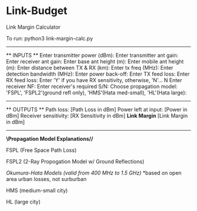# Link-Budget
Link Margin Calculator

To run: python3 link-margin-calc.py
**************
** INPUTS **
Enter transmitter power (dBm):
Enter transmitter ant gain:
Enter receiver ant gain:
Enter base ant height (m):
Enter mobile ant height (m):
Enter distance between TX & RX (km): 
Enter tx freq (MHz): 
Enter detection bandwidth (MHz):
Enter power back-off: 
Enter TX feed loss: 
Enter RX feed loss: 
Enter 'Y' if you have RX sensitivity, otherwise, 'N'...  N
Enter receiver NF: 
Enter receiver's required S/N: 
Choose propagation model: 'FSPL', 'FSPL2'(ground refl only), 'HMS'(Hata med-small), 'HL'(Hata large): 
**************

** OUTPUTS ** 
Path loss:  [Path Loss in dBm]
Power left at input:  [Power in dBm]
Receiver sensitivity:  [RX Sensitivity in dBm]
**Link Margin** 
[Link Margin in dBm]

**************


**\\Propagation Model Explanations//**

FSPL (Free Space Path Loss)

FSPL2 (2-Ray Propogation Model w/ Ground Reflections) 

*Okumura-Hata Models (valid from 400 MHz to 1.5 GHz)*
*based on open area urban losses, not surburban

HMS (medium-small city)

HL (large city)
